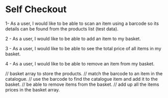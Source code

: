 # Self Checkout 

1- As a user, I would like to be able to scan an item using a barcode so its details can be found from the products list (test data).

2 - As a user, I would like to be able to add an item to my basket.

3 - As a user, I would like to be able to see the total price of all items in my basket.

4 - As a user, I would like to be able to remove an item from my basket.

// basket array to store the products.
// match the barcode to an item in the catalogue.
// use the barcode to find the catalogue item and add it to the basket.
// be able to remove items from the basket.
// add up all the items prices in the basket array.
